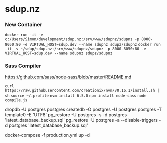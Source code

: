# sdup.nz

### New Container

`docker run -it -v c:/Users/Simon/development/sdup.nz:/srv/www/sdupnz/sdupnz -p 8000-8050:80 -e VIRTUAL_HOST=sdup.dev --name sdupnz sdupz/sdupnz`
`docker run -it -v ~/sdup/sdup.nz:/srv/www/sdupnz/sdupnz -p 8000-8050:80 -e VIRTUAL_HOST=sdup.dev --name sdupnz sdupz/sdupnz`

### Sass Compiler

https://github.com/sass/node-sass/blob/master/README.md

`curl https://raw.githubusercontent.com/creationix/nvm/v0.16.1/install.sh | sh`
`source ~/.profile`
`nvm install 6.5.0`
`npm install node-sass`
`node compile.js`


 dropdb -U postgres postgres
 createdb -O postgres -U postgres postgres -T template0 -E 'UTF8'
 pg_restore -U postgres -s -d postgres 'latest_database_backup.sql'
 pg_restore -U postgres -a --disable-triggers -d postgres 'latest_database_backup.sql'

 docker-compose -f production.yml up -d
